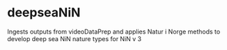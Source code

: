 # deepseaNiN
Ingests outputs from videoDataPrep and applies Natur i Norge methods to develop deep sea NiN nature types for NiN v 3
